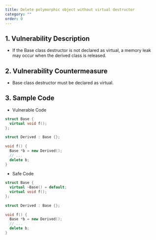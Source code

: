 ```yaml
---
title: Delete polymorphic object without virtual destructor
category: ""
order: 0
---
```


## 1. Vulnerability Description
* If the Base class destructor is not declared as virtual, a memory leak may occur when the derived class is released.

## 2. Vulnerability Countermeasure
* Base class destructor must be declared as virtual.

## 3. Sample Code
* Vulnerable Code

```c++
struct Base {
  virtual void f();
};
  
struct Derived : Base {};
  
void f() {
  Base *b = new Derived();
  // ...
  delete b;
}
```

* Safe Code

```c++
struct Base {
  virtual ~Base() = default;
  virtual void f();
};
 
struct Derived : Base {};
 
void f() {
  Base *b = new Derived();
  // ...
  delete b;
}
```
